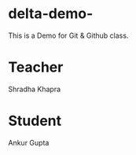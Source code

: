 # delta-demo-
This is a Demo for Git &amp; Github class.

# Teacher 
Shradha Khapra

# Student 
Ankur Gupta

